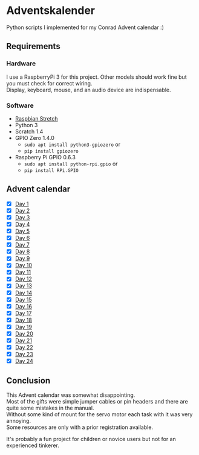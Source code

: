 # Adventskalender
Python scripts I implemented for my Conrad Advent calendar :)

## Requirements
### Hardware
I use a RaspberryPi 3 for this project.
Other models should work fine but you must check for correct wiring.  
Display, keyboard, mouse, and an audio device are indispensable.

### Software
- [Raspbian Stretch](https://www.raspbian.org/)
- Python 3
- Scratch 1.4
- GPIO Zero 1.4.0
    * `sudo apt install python3-gpiozero` or
    * `pip install gpiozero`
- Raspberry Pi GPIO 0.6.3
    * `sudo apt install python-rpi.gpio` or
    * `pip install RPi.GPIO`

## Advent calendar

- [x] [Day 1](day1/)
- [x] [Day 2](day2/)
- [x] [Day 3](day3/)
- [x] [Day 4](day4/)
- [x] [Day 5](day5/)
- [x] [Day 6](day6/)
- [x] [Day 7](day7/)
- [x] [Day 8](day8/)
- [x] [Day 9](day9/)
- [x] [Day 10](day10/)
- [x] [Day 11](day11/)
- [x] [Day 12](day12/)
- [x] [Day 13](day13/)
- [x] [Day 14](day14/)
- [x] [Day 15](day15/)
- [x] [Day 16](day16/)
- [x] [Day 17](day17/)
- [x] [Day 18](day18/)
- [x] [Day 19](day19/)
- [x] [Day 20](day20/)
- [x] [Day 21](day21/)
- [x] [Day 22](day22/)
- [x] [Day 23](day23/)
- [x] [Day 24](day24/)

## Conclusion

This Advent calendar was somewhat disappointing.  
Most of the gifts were simple jumper cables or pin headers and there are quite some mistakes in the manual.  
Without some kind of mount for the servo motor each task with it was very annoying.  
Some resources are only with a prior registration available.  

It's probably a fun project for children or novice users but not for an experienced tinkerer.
